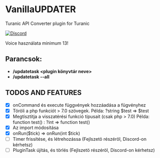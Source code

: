 # VanillaUPDATER
Turanic API Converter plugin for Turanic  

[![Discord](https://img.shields.io/discord/427472879072968714.svg?style=flat-square&label=discord&colorB=7289da)](https://discord.gg/35ZwazH)

Voice használata minimum 13!

**Parancsok:**
-
- **/updatetask <plugin könyvtár neve>**
- **/updatetask --all**

## TODOS AND FEATURES
- [x] onCommand és execute függvények hozzáadása a fügvényhez
- [x] Töröli a php funkciót > 7.0 szövegek. Példa: ?string $test => $test 
- [x] Megtísztitja a visszatérési funkció típusait (csak php > 7.0) Példa: function test() : ?int => function test()
- [x] Az import módosítása
- [x] onRun($tick) => onRun(int $tick)
- [ ] Timer frissítése, és létrehozássa (Fejlszetö részéröl, Discord-on kérhetsz)
- [ ] PluginTask újítás, és törlés (Fejlszetö részéröl, Discord-on kérhetsz)
